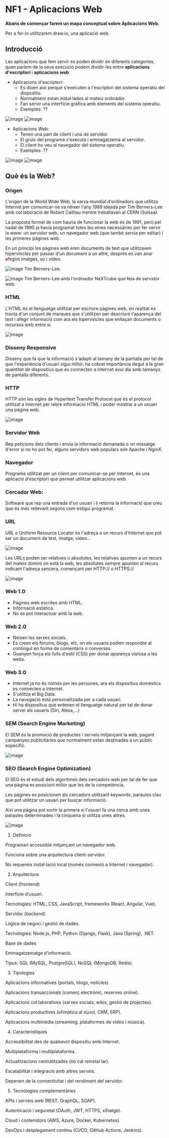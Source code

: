 # NF1 - Aplicacions Web

**Abans de començar farem un mapa conceptual sobre Aplicacions Web.**

Per a fer-lo utilitzarem draw.io, una aplicació web.

## Introducció

Les aplicacions que fem servir es poden dividir en diferents categories, quan parlem de la seva execució podem dividir-les entre **aplicacions d'escriptori** i **aplicacions web**.

- Aplicacions d'escriptori:
  - Es diuen així perquè s'executen a l'escriptori del sistema operatiu del dispositiu.
  - Normalment estan instal·lades al mateix ordinador.
  - Fan servir una interfície gràfica amb elements del sistema operatiu.
  - Exemples: ??
    
![image](https://github.com/user-attachments/assets/493dd4f7-fc18-4ffc-b9e4-a7f9573a13c8)
![image](https://github.com/user-attachments/assets/cd1b9197-d861-4bc6-992c-478124e9d8a7)

- Aplicacions Web:
  - Tenen una part de client i una de servidor.
  - El gruix del programa s'executa i emmagatzema al servidor.
  - El client ho veu al navegador del sistema operatiu.
  - Exemples: ??
 
![image](https://github.com/user-attachments/assets/d50fa4a2-b4d4-415d-9fc1-40869b2c6ff2)
![image](https://github.com/user-attachments/assets/aab9193a-841f-4ac0-81ae-fd016d9ef969)

## Què és la Web?

### Origen

L'origen de la World Wide Web, la xarxa mundial d'ordinadors que utilitza Internet per comunicar-se va nèixer l'any 1989 ideada per Tim Berners-Lee amb col·laboració de Robert Cailliau mentre treballaven al CERN (Suïssa).

La proposta formal de com hauria de funcionar la web és de 1991, però pel nadal de 1990 ja havia programat totes les eines necessàries per fer servir la www: un servidor web, un navegador web (que també servia per editar) i les primeres pàgines web.

En un principi les pàgines web eren documents de text que utilitzaven hipervincles per passar d'un document a un altre, després es van anar afegint imatges, so i vídeo.

![image](https://github.com/user-attachments/assets/b15845b9-79ba-4a24-aea0-8959c5a53530)
Tim Berners-Lee.

![image](https://github.com/user-attachments/assets/ef811624-8f52-4863-994c-751c244d26e4)
Tim Berners-Lee amb l'ordinador NeXTcube que feia de servidor web.

### HTML

L'HTML és el llenguatge utilitzat per escriure pàgines web, en realitat es tracta d'un conjunt de marques que s'utilitzen per descriure l'aparença del text i afegir informació com ara els hipervincles que enllaçan documents o recursos web entre sí.

![image](https://github.com/user-attachments/assets/0a5f8d22-aa4d-47d8-9142-d18190ac705b)

### Disseny Responsive

Disseny que fa que la informació s'adapti al tamany de la pantalla per tal de que l'experiència d'usuari sigui millor, ha cobrat importància degut a la gran quantitat de dispositius que es connecten a Internet avui dia amb tamanys de pantalla diferents.

### HTTP

HTTP són les sigles de Hypertext Transfer Protocol que és el protocol utilitzat a Internet per rebre informació HTML i poder mostrar a un usuari una pàgina web.

![image](https://github.com/user-attachments/assets/e5780f79-346e-4336-af77-a0e859305318)

### Servidor Web

Rep peticions dels clients i envia la informació demanada o un missatge d'error si no ho pot fer, alguns servidors web populars són Apache i NginX.

### Navegador

Programa utilitzat per un client per comunicar-se per Internet, és una aplicació d'escriptori que permet utilitzar aplicacions web.

### Cercador Web:

Software que rep una entrada d'un usuari i li retorna la informació que creu que és més rellevant segons com estigui programat.

### URL
URL o Uniform Resource Locator és l'adreça a un recurs d'Internet que pot ser un document de text, imatge, vídeo...

![image](https://github.com/user-attachments/assets/cb04f805-e839-4f1f-be16-4f9decc6fdff)

Les URLs poden ser relatives o absolutes, les relatives apunten a un recurs del mateix domini on està la web, les absolutes sempre apunten al recurs indicant l'adreça sencera, començant per HTTP:// o HTTPS://

![image](https://github.com/user-attachments/assets/a35adaa2-572b-42b5-b00c-875013172e1e)

### Web 1.0

- Pàgines web escrites amb HTML.
- Informació estàtica.
- No es pot interactuar amb la web.
  
### Web 2.0

- Neixen les xarxes socials.
- Es creen els fòrums, blogs, etc, on els usuaris podien respondre al contingut en forma de comentaris o converses.
- Guanyen força els fulls d'estil (CSS) per donar aparença vistosa a les webs.

### Web 3.0

- Internet ja no és només per les persones, ara els dispositius domèstics es connecten a Internet.
- S'utilitza el Big Data.
- La navegació està personalitzada per a cada usuari.
- Hi ha dispositius que entenen el llenguatge natural per tal de donar servei als usuaris (Siri, Alexa,...)

### SEM (Search Engine Marketing)

El SEM és la promoció de productes i serveis mitjançant la web, pagant campanyes publicitàries que normalment estan destinades a un públic específic.

![image](https://github.com/user-attachments/assets/f0e6e0bb-c085-4e09-ae1e-c0836bb2f21d)

### SEO (Search Engine Optimization)

El SEO és el estudi dels algoritmes dels cercadors web per tal de fer que una pàgina es posicioni millor que les de la competència.

Les pàgines es posicionen als cercadors utilitzant keywords, paraules clau que pot utilitzar un usuari per buscar informació.

Així una pàgina pot sortir la primera si l'usuari fa una cerca amb unes paraules determinades i la cinquena si utilitza unes altres.

![image](https://github.com/user-attachments/assets/1faeec1b-ae30-4a24-9782-c3426bd48a01)

1. Definició

Programari accessible mitjançant un navegador web.

Funciona sobre una arquitectura client-servidor.

No requereix instal·lació local (només connexió a Internet i navegador).

2. Arquitectura

Client (frontend)

Interfície d’usuari.

Tecnologies: HTML, CSS, JavaScript, frameworks (React, Angular, Vue).

Servidor (backend)

Lògica de negoci i gestió de dades.

Tecnologies: Node.js, PHP, Python (Django, Flask), Java (Spring), .NET.

Base de dades

Emmagatzematge d’informació.

Tipus: SQL (MySQL, PostgreSQL), NoSQL (MongoDB, Redis).

3. Tipologies

Aplicacions informatives (portals, blogs, notícies).

Aplicacions transaccionals (comerç electrònic, reserves online).

Aplicacions col·laboratives (xarxes socials, wikis, gestió de projectes).

Aplicacions productives (ofimàtica al núvol, CRM, ERP).

Aplicacions multimèdia (streaming, plataformes de vídeo i música).

4. Característiques

Accessibilitat des de qualsevol dispositiu amb Internet.

Multiplataforma i multiplataforma.

Actualitzacions centralitzades (no cal reinstal·lar).

Escalabilitat i integració amb altres serveis.

Depenen de la connectivitat i del rendiment del servidor.

5. Tecnologies complementàries

APIs i serveis web (REST, GraphQL, SOAP).

Autenticació i seguretat (OAuth, JWT, HTTPS, xifratge).

Cloud i contenidors (AWS, Azure, Docker, Kubernetes).

DevOps i desplegament continu (CI/CD, GitHub Actions, Jenkins).



